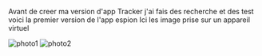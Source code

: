 Avant de creer ma version d'app Tracker j'ai fais des recherche et des test voici la premier version de l'app espion
Ici les image prise sur un appareil virtuel

![photo1](https://cdn.discordapp.com/attachments/816311961158418452/1152981932985040946/IMG_20230917_165818.png)
![photo2](https://cdn.discordapp.com/attachments/816311961158418452/1152973992584548404/image.png)
